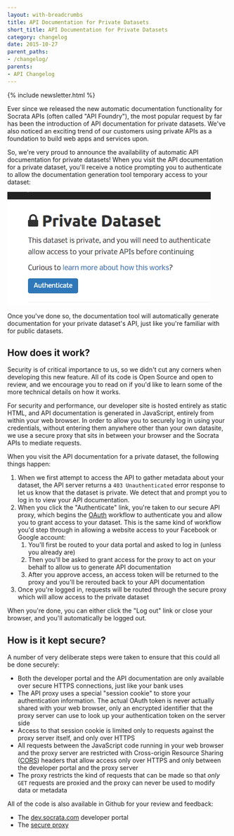 ```yaml
---
layout: with-breadcrumbs
title: API Documentation for Private Datasets
short_title: API Documentation for Private Datasets
category: changelog
date: 2015-10-27
parent_paths: 
- /changelog/
parents: 
- API Changelog
---
```


{% include newsletter.html %}

Ever since we released the new automatic documentation functionality for Socrata APIs (often called "API Foundry"), the most popular request by far has been the introduction of API documentation for private datasets. We've also noticed an exciting trend of our customers using private APIs as a foundation to build web apps and services upon.

So, we're very proud to announce the availability of automatic API documentation for private datasets! When you visit the API documentation for a private dataset, you'll receive a notice prompting you to authenticate to allow the documentation generation tool temporary access to your dataset:

![Private Dataset](/img/private_apis.png)

Once you've done so, the documentation tool will automatically generate documentation for your private dataset's API, just like you're familiar with for public datasets.

## How does it work?

Security is of critical importance to us, so we didn't cut any corners when developing this new feature. All of its code is Open Source and open to review, and we encourage you to read on if you'd like to learn some of the more technical details on how it works.

For security and performance, our developer site is hosted entirely as static HTML, and API documentation is generated in JavaScript, entirely from within your web browser. In order to allow you to securely log in using your credentials, without entering them anywhere other than your own datasite, we use a secure proxy that sits in between your browser and the Socrata APIs to mediate requests.

When you visit the API documentation for a private dataset, the following things happen:

1. When we first attempt to access the API to gather metadata about your dataset, the API server returns a `403 Unauthenticated` error response to let us know that the dataset is private. We detect that and prompt you to log in to view your API documentation.
2. When you click the "Authenticate" link, you're taken to our secure API proxy, which begins the [OAuth](https://en.wikipedia.org/wiki/OAuth) workflow to authenticate you and allow you to grant access to your dataset. This is the same kind of workflow you'd step through in allowing a website access to your Facebook or Google account:
    1. You'll first be routed to your data portal and asked to log in (unless you already are)
    2. Then you'll be asked to grant access for the proxy to act on your behalf to allow us to generate API documentation
    3. After you approve access, an access token will be returned to the proxy and you'll be rerouted back to your API documentation
3. Once you're logged in, requests will be routed through the secure proxy which will allow access to the private dataset

When you're done, you can either click the "Log out" link or close your browser, and you'll automatically be logged out.

## How is it kept secure?

A number of very deliberate steps were taken to ensure that this could all be done securely:

- Both the developer portal and the API documentation are only available over secure HTTPS connections, just like your bank uses
- The API proxy uses a special "session cookie" to store your authentication information. The actual OAuth token is never actually shared with your web browser, only an encrypted identifier that the proxy server can use to look up your authentication token on the server side
- Access to that session cookie is limited only to requests against the proxy server itself, and only over HTTPS
- All requests between the JavaScript code running in your web browser and the proxy server are restricted with Cross-origin Resource Sharing ([CORS](https://en.wikipedia.org/wiki/Cross-origin_resource_sharing)) headers that allow access only over HTTPS and only between the developer portal and the proxy server
- The proxy restricts the kind of requests that can be made so that _only_ `GET` requests are proxied and the proxy can never be used to modify data or metadata

All of the code is also available in Github for your review and feedback:

- The [dev.socrata.com](https://github.com/socrata/dev.socrata.com) developer portal
- The [secure proxy](https://github.com/socrata/proxy.dev.socrata.com)
